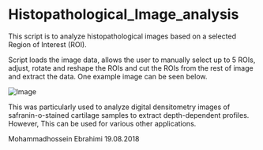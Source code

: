 # Histopathological_Image_analysis
 This script is to analyze histopathological images based on 
 a selected Region of Interest (ROI).  
 
 Script loads the image data, allows the user to manually select up to 5
 ROIs, adjust, rotate and reshape the ROIs and cut the ROIs from the rest of image
 and extract the data. One example image can be seen below.
 

![Image](https://user-images.githubusercontent.com/109335350/185562948-3f6a108a-b407-43a3-80fa-31a1461d7284.jpg)

 
 This was particularly used to analyze digital densitometry images of  safranin-o-stained cartilage samples
 to extract depth-dependent profiles. However, This can be used for various other applications.
 
 Mohammadhossein Ebrahimi 19.08.2018
